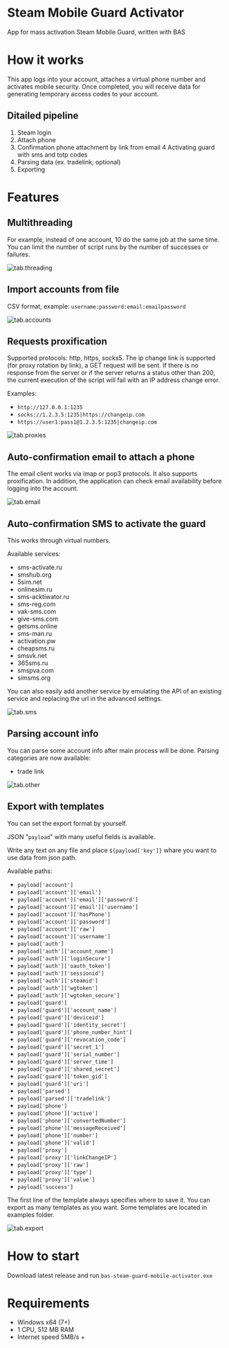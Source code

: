 # Steam Mobile Guard Activator

App for mass activation Steam Mobile Guard, written with BAS

# How it works

This app logs into your account, attaches a virtual phone number and activates mobile security. Once completed, you will receive data for generating temporary access codes to your account.

## Ditailed pipeline

1. Steam login
2. Attach phone
3. Confirmation phone attachment by link from email
   4 Activating guard with sms and totp codes
4. Parsing data (ex. tradelink; optional)
5. Exporting

# Features

## Multithreading

For example, instead of one account, 10 do the same job at the same time. You can limit the number of script runs by the number of successes or failures.

![tab.threading](./src-docs/tab.threading.png)

## Import accounts from file

CSV format, example: `username:password:email:emailpassword`

![tab.accounts](./src-docs/tab.accounts.png)

## Requests proxification

Supported protocols: http, https, socks5.
The ip change link is supported (for proxy rotation by link), a GET request will be sent. If there is no response from the server or if the server returns a status other than 200, the current execution of the script will fail with an IP address change error.

Examples:

-   `http://127.0.0.1:1235`
-   `socks://1.2.3.5:1235|https://changeip.com`
-   `https://user1:pass1@1.2.3.5:1235|changeip.com`

![tab.proxies](./src-docs/tab.proxies.png)

## Auto-confirmation email to attach a phone

The email client works via imap or pop3 protocols. It also supports proxification.
In addition, the application can check email availability before logging into the account.

![tab.email](./src-docs/tab.email.png)

## Auto-confirmation SMS to activate the guard

This works through virtual numbers.

Available services:

-   sms-activate.ru
-   smshub.org
-   5sim.net
-   onlinesim.ru
-   sms-acktiwator.ru
-   sms-reg.com
-   vak-sms.com
-   give-sms.com
-   getsms.online
-   sms-man.ru
-   activation.pw
-   cheapsms.ru
-   smsvk.net
-   365sms.ru
-   smspva.com
-   simsms.org

You can also easily add another service by emulating the API of an existing service and replacing the url in the advanced settings.

![tab.sms](./src-docs/tab.sms.png)

## Parsing account info

You can parse some account info after main process will be done. Parsing categories are now available:

-   trade link

![tab.other](./src-docs/tab.other.png)

## Export with templates

You can set the export format by yourself.

JSON "`payload`" with many useful fields is available.

Write any text on any file and place `${payload['key']}` whare you want to use data from json path.

Available paths:

-   `payload['account']`
-   `payload['account']['email']`
-   `payload['account']['email']['password']`
-   `payload['account']['email']['username']`
-   `payload['account']['hasPhone']`
-   `payload['account']['password']`
-   `payload['account']['raw']`
-   `payload['account']['username']`
-   `payload['auth']`
-   `payload['auth']['account_name']`
-   `payload['auth']['loginSecure']`
-   `payload['auth']['oauth_token']`
-   `payload['auth']['sessionid']`
-   `payload['auth']['steamid']`
-   `payload['auth']['wgtoken']`
-   `payload['auth']['wgtoken_secure']`
-   `payload['guard']`
-   `payload['guard']['account_name']`
-   `payload['guard']['deviceid']`
-   `payload['guard']['identity_secret']`
-   `payload['guard']['phone_number_hint']`
-   `payload['guard']['revocation_code']`
-   `payload['guard']['secret_1']`
-   `payload['guard']['serial_number']`
-   `payload['guard']['server_time']`
-   `payload['guard']['shared_secret']`
-   `payload['guard']['token_gid']`
-   `payload['guard']['uri']`
-   `payload['parsed']`
-   `payload['parsed']['tradelink']`
-   `payload['phone']`
-   `payload['phone']['active']`
-   `payload['phone']['convertedNumber']`
-   `payload['phone']['messageReceived']`
-   `payload['phone']['number']`
-   `payload['phone']['valid']`
-   `payload['proxy']`
-   `payload['proxy']['linkChangeIP']`
-   `payload['proxy']['raw']`
-   `payload['proxy']['type']`
-   `payload['proxy']['value']`
-   `payload['success']`

The first line of the template always specifies where to save it.
You can export as many templates as you want.
Some templates are located in examples folder.

![tab.export](./src-docs/tab.export.png)

# How to start

Download latest release and run `bas-steam-guard-mobile-activator.exe`

# Requirements

-   Windows x64 (7+)
-   1 CPU, 512 MB RAM
-   Internet speed 5MB/s +
